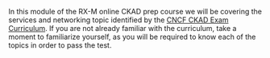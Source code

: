 <!-- CKAD Self-Study Mod 4 -->

In this module of the RX-M online CKAD prep course we will be covering the services and networking topic identified by the [CNCF CKAD Exam Curriculum](https://github.com/cncf/curriculum/blob/master/CKAD_Curriculum_V1.23.pdf). If you are not already familiar with the curriculum, take a moment to familiarize yourself, as you will be required to know each of the topics in order to pass the test.
